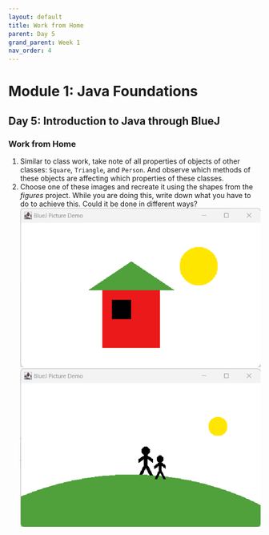 ```yaml
---
layout: default
title: Work from Home
parent: Day 5
grand_parent: Week 1
nav_order: 4
---
```


# Module 1: Java Foundations
## Day 5: Introduction to Java through BlueJ
### Work from Home

1. Similar to class work, take note of all properties of objects of other classes: `Square`, `Triangle`, and `Person`. And observe which methods of these objects are affecting which properties of these classes.
2. Choose one of these images and recreate it using the shapes from the _figures_ project. While you are doing this, write down what you have to do to achieve this. Could it be done in different ways?
   ![House Challenge](../session_time/images/session01-challenge01.png "A House with Sun")
   ![Couple](../session_time/images/session01-challenge02.png "A Couple seeing Sunset")
